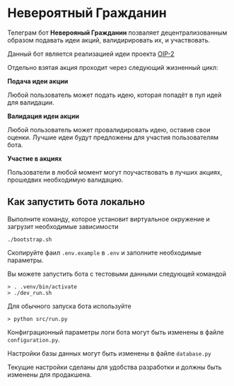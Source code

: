 # Невероятный Гражданин

Телеграм бот **Неверояный Гражданин** позваляет децентрализованным образом подавать идеи акций, валидирировать их, и участвовать.

Данный бот является реализацией идеи проекта [OIP-2](https://github.com/org97/OIPs/blob/main/OIPS/oip-2.md)

Отдельно взятая акция проходит через следующий жизненный цикл:

**Подача идеи акции**

Любой пользователь может подать идею, которая попадёт в пул идей для валидации.

**Валидация идеи акции**

Любой пользователь может провалидировать идею, оставив свои оценки. Лучшие идеи будут предложены для участия пользователям бота.

**Участие в акциях**

Пользователи в любой момент могут поучаствовать в лучших акциях, прошедвих необходимую валидацию.


## Как запустить бота локально

Выполните команду, которое установит виртуальное окружение и загрузит необходимые зависимости

`./bootstrap.sh`

Скопируйте фаил `.env.example` в `.env` и заполните необходимые параметры.

Вы можете запустить бота с тестовыми данными следующей командой

```
> . .venv/bin/activate
> ./dev_run.sh
```

Для обычного запуска бота используйте

```
> python src/run.py
```

Конфиграционный параметры логи бота могут быть изменены в файле `configuration.py`. 

Настройки базы данных могут быть изменены в файле `database.py`

Текущие настройки сделаны для удобства разработки и должны быть изменены для продакшена.